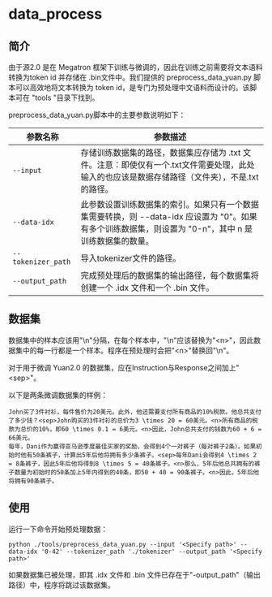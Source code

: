 # data\_process

## 简介

由于源2.0 是在 Megatron 框架下训练与微调的，因此在训练之前需要将文本语料转换为token id 并存储在 .bin文件中。我们提供的 preprocess\_data\_yuan.py 脚本可以高效地将文本转换为 token id，是专门为预处理中文语料而设计的。该脚本可在 "tools "目录下找到。

preprocess\_data\_yuan.py脚本中的主要参数说明如下：

| 参数名称               | 参数描述                                                                                    |
| ------------------ | --------------------------------------------------------------------------------------- |
| `--input`          | 存储训练数据集的路径，数据集应存储为 .txt 文件。注意：即使仅有一个.txt文件需要处理，此处输入的也应该是数据存储路径（文件夹），不是.txt的路径。          |
| `--data-idx`       | 此参数设置训练数据集的索引。如果只有一个数据集需要转换，则 --data-idx 应设置为 "0"。如果有多个训练数据集，则设置为 "0-n"，其中 n 是训练数据集的数量。 |
| `--tokenizer_path` | 导入tokenizer文件的路径。                                                                       |
| `--output_path`    | 完成预处理后的数据集的输出路径，每个数据集将创建一个 .idx 文件和一个 .bin 文件。                                          |



## 数据集

数据集中的样本应该用"\n"分隔，在每个样本中，"\n"应该替换为"\<n>"，因此数据集中的每一行都是一个样本。程序在预处理时会把"\<n>"替换回"\n"。

对于用于微调 Yuan2.0 的数据集，应在Instruction与Response之间加上"\<sep>"。

以下是两条微调数据集的样例：

```text
John买了3件衬衫，每件售价为20美元。此外，他还需要支付所有商品的10%税款。他总共支付了多少钱？<sep>John购买的3件衬衫的总价为3 \times 20 = 60美元。<n>所有商品的税款为总价的10%，即60 \times 0.1 = 6美元。<n>因此，John总共支付的钱数为60 + 6 = 66美元。
每年，Dani作为赢得亚马逊季度最佳买家的奖励，会得到4个一对裤子（每对裤子2条）。如果初始时他有50条裤子，计算出5年后他将拥有多少条裤子。<sep>每年Dani会得到4 \times 2 = 8条裤子，因此5年后他将得到8 \times 5 = 40条裤子。<n>那么，5年后他总共拥有的裤子数量为初始时的50条加上5年内得到的40条，即50 + 40 = 90条裤子。<n>因此，5年后他将拥有90条裤子。
```



## 使用

运行一下命令开始预处理数据：

```text
python ./tools/preprocess_data_yuan.py --input '<Specify path>' --data-idx '0-42' --tokenizer_path './tokenizer' --output_path '<Specify path>'
```

如果数据集已被处理，即其 .idx 文件和 .bin 文件已存在于"-output\_path"（输出路径）中，程序将跳过该数据集。

